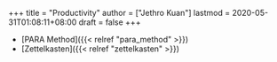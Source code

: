 +++
title = "Productivity"
author = ["Jethro Kuan"]
lastmod = 2020-05-31T01:08:11+08:00
draft = false
+++

- [PARA Method]({{< relref "para_method" >}})
- [Zettelkasten]({{< relref "zettelkasten" >}})
